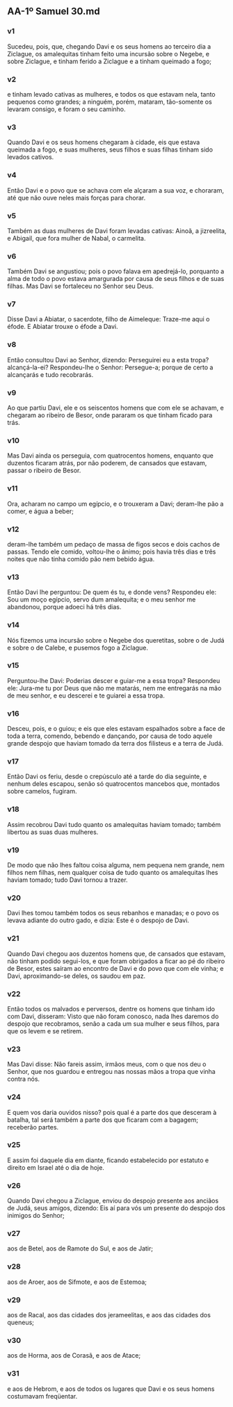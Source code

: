 ## AA-1º Samuel 30.md
### v1
 Sucedeu, pois, que, chegando Davi e os seus homens ao terceiro dia a Ziclague, os amalequitas tinham feito uma incursão sobre o Negebe, e sobre Ziclague, e tinham ferido a Ziclague e a tinham queimado a fogo;
### v2
 e tinham levado cativas as mulheres, e todos os que estavam nela, tanto pequenos como grandes; a ninguém, porém, mataram, tão-somente os levaram consigo, e foram o seu caminho.
### v3
 Quando Davi e os seus homens chegaram à cidade, eis que estava queimada a fogo, e suas mulheres, seus filhos e suas filhas tinham sido levados cativos.
### v4
 Então Davi e o povo que se achava com ele alçaram a sua voz, e choraram, até que não ouve neles mais forças para chorar.
### v5
 Também as duas mulheres de Davi foram levadas cativas: Ainoã, a jizreelita, e Abigail, que fora mulher de Nabal, o carmelita.
### v6
 Também Davi se angustiou; pois o povo falava em apedrejá-lo, porquanto a alma de todo o povo estava amargurada por causa de seus filhos e de suas filhas. Mas Davi se fortaleceu no Senhor seu Deus.
### v7
 Disse Davi a Abiatar, o sacerdote, filho de Aimeleque: Traze-me aqui o éfode. E Abiatar trouxe o éfode a Davi.
### v8
 Então consultou Davi ao Senhor, dizendo: Perseguirei eu a esta tropa? alcançá-la-ei? Respondeu-lhe o Senhor: Persegue-a; porque de certo a alcançarás e tudo recobrarás.
### v9
 Ao que partiu Davi, ele e os seiscentos homens que com ele se achavam, e chegaram ao ribeiro de Besor, onde pararam os que tinham ficado para trás.
### v10
 Mas Davi ainda os perseguia, com quatrocentos homens, enquanto que duzentos ficaram atrás, por não poderem, de cansados que estavam, passar o ribeiro de Besor.
### v11
 Ora, acharam no campo um egípcio, e o trouxeram a Davi; deram-lhe pão a comer, e água a beber;
### v12
 deram-lhe também um pedaço de massa de figos secos e dois cachos de passas. Tendo ele comido, voltou-lhe o ânimo; pois havia três dias e três noites que não tinha comido pão nem bebido água.
### v13
 Então Davi lhe perguntou: De quem és tu, e donde vens? Respondeu ele: Sou um moço egípcio, servo dum amalequita; e o meu senhor me abandonou, porque adoeci há três dias.
### v14
 Nós fizemos uma incursão sobre o Negebe dos queretitas, sobre o de Judá e sobre o de Calebe, e pusemos fogo a Ziclague.
### v15
 Perguntou-lhe Davi: Poderias descer e guiar-me a essa tropa? Respondeu ele: Jura-me tu por Deus que não me matarás, nem me entregarás na mão de meu senhor, e eu descerei e te guiarei a essa tropa.
### v16
 Desceu, pois, e o guiou; e eis que eles estavam espalhados sobre a face de toda a terra, comendo, bebendo e dançando, por causa de todo aquele grande despojo que haviam tomado da terra dos filisteus e a terra de Judá.
### v17
 Então Davi os feriu, desde o crepúsculo até a tarde do dia seguinte, e nenhum deles escapou, senão só quatrocentos mancebos que, montados sobre camelos, fugiram.
### v18
 Assim recobrou Davi tudo quanto os amalequitas haviam tomado; também libertou as suas duas mulheres.
### v19
 De modo que não lhes faltou coisa alguma, nem pequena nem grande, nem filhos nem filhas, nem qualquer coisa de tudo quanto os amalequitas lhes haviam tomado; tudo Davi tornou a trazer.
### v20
 Davi lhes tomou também todos os seus rebanhos e manadas; e o povo os levava adiante do outro gado, e dizia: Este é o despojo de Davi.
### v21
 Quando Davi chegou aos duzentos homens que, de cansados que estavam, não tinham podido segui-los, e que foram obrigados a ficar ao pé do ribeiro de Besor, estes saíram ao encontro de Davi e do povo que com ele vinha; e Davi, aproximando-se deles, os saudou em paz.
### v22
 Então todos os malvados e perversos, dentre os homens que tinham ido com Davi, disseram: Visto que não foram conosco, nada lhes daremos do despojo que recobramos, senão a cada um sua mulher e seus filhos, para que os levem e se retirem.
### v23
 Mas Davi disse: Não fareis assim, irmãos meus, com o que nos deu o Senhor, que nos guardou e entregou nas nossas mãos a tropa que vinha contra nós.
### v24
 E quem vos daria ouvidos nisso? pois qual é a parte dos que desceram à batalha, tal será também a parte dos que ficaram com a bagagem; receberão partes.
### v25
 E assim foi daquele dia em diante, ficando estabelecido por estatuto e direito em Israel até o dia de hoje.
### v26
 Quando Davi chegou a Ziclague, enviou do despojo presente aos anciãos de Judá, seus amigos, dizendo: Eis aí para vós um presente do despojo dos inimigos do Senhor;
### v27
 aos de Betel, aos de Ramote do Sul, e aos de Jatir;
### v28
 aos de Aroer, aos de Sifmote, e aos de Estemoa;
### v29
 aos de Racal, aos das cidades dos jerameelitas, e aos das cidades dos queneus;
### v30
 aos de Horma, aos de Corasã, e aos de Atace;
### v31
 e aos de Hebrom, e aos de todos os lugares que Davi e os seus homens costumavam freqüentar.
